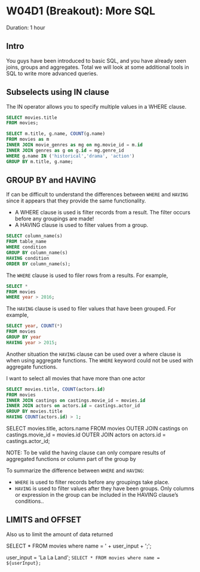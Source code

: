 # W04D1 (Breakout): More SQL

Duration: 1 hour

## Intro

You guys have been introduced to basic SQL, and you have already seen joins, groups and aggregates.
Total we will look at some additional tools in SQL to write more advanced queries.

## Subselects using IN clause

The IN operator allows you to specify multiple values in a WHERE clause.

```sql
SELECT movies.title
FROM movies;
```

```sql
SELECT m.title, g.name, COUNT(g.name)
FROM movies as m
INNER JOIN movie_genres as mg on mg.movie_id = m.id
INNER JOIN genres as g on g.id = mg.genre_id
WHERE g.name IN ('historical','drama', 'action')
GROUP BY m.title, g.name;
```


## GROUP BY and HAVING

If can be difficult to understand the differences between `WHERE` and `HAVING` since it appears that they provide the same functionality.
* A WHERE clause is used is filter records from a result.  The filter occurs before any groupings are made!
* A HAVING clause is used to filter values from a group.


```sql
SELECT column_name(s)
FROM table_name
WHERE condition
GROUP BY column_name(s)
HAVING condition
ORDER BY column_name(s);
```


The `WHERE` clause is used to filer rows from a results. For example,
```sql
SELECT *
FROM movies
WHERE year > 2016;
```

The `HAVING` clause is used to filer values that have been grouped. For example,
```sql
SELECT year, COUNT(*)
FROM movies
GROUP BY year
HAVING year > 2015;
```

Another situation the `HAVING` clause can be used over a where clause is when using aggregate functions. The `WHERE` keyword could not be used with aggregate functions.

I want to select all movies that have more than one actor

```sql
SELECT movies.title, COUNT(actors.id)
FROM movies
INNER JOIN castings on castings.movie_id = movies.id
INNER JOIN actors on actors.id = castings.actor_id
GROUP BY movies.title
HAVING COUNT(actors.id) > 1;
```
SELECT movies.title, actors.name
FROM movies
OUTER JOIN castings on castings.movie_id = movies.id
OUTER JOIN actors on actors.id = castings.actor_id;

NOTE: To be valid the having clause can only compare results of aggregated functions or column part of the group by

To summarize the difference between `WHERE` and `HAVING`:
* `WHERE` is used to filter records before any groupings take place.
* `HAVING` is used to filter values after they have  been groups.  Only columns or expression in the group can be included in the HAVING clause’s conditions..

## LIMITS and OFFSET

Also us to limit the amount of data returned

SELECT * FROM movies where name = ' + user_input + ';';

user_input = 'La La Land';
`SELECT * FROM movies where name = ${userInput};`

